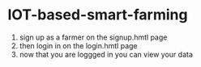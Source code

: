 # IOT-based-smart-farming
1. sign up as a farmer on the signup.hmtl page
2. then login in on the login.hmtl page
3. now that you are loggged in you can view your data
